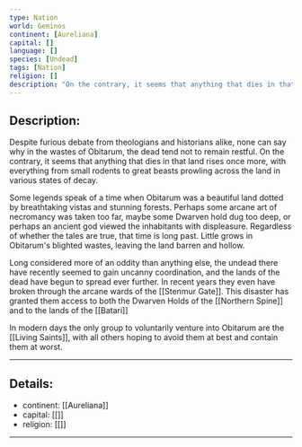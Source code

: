 ```yaml
---
type: Nation
world: Geminos
continent: [Aureliana]
capital: []
language: []
species: [Undead]
tags: [Nation]
religion: []
description: "On the contrary, it seems that anything that dies in that land rises once more, with everything from small rodents to great beasts prowling across the land in various states of decay."
---
```


## Description:

Despite furious debate from theologians and historians alike, none can say why in the wastes of Obitarum, the dead tend not to remain restful. On the contrary, it seems that anything that dies in that land rises once more, with everything from small rodents to great beasts prowling across the land in various states of decay.

Some legends speak of a time when Obitarum was a beautiful land dotted by breathtaking vistas and stunning forests. Perhaps some arcane art of necromancy was taken too far, maybe some Dwarven hold dug too deep, or perhaps an ancient god viewed the inhabitants with displeasure. Regardless of whether the tales are true, that time is long past. Little grows in Obitarum's blighted wastes, leaving the land barren and hollow.

Long considered more of an oddity than anything else, the undead there have recently seemed to gain uncanny coordination, and the lands of the dead have begun to spread ever further. In recent years they even have broken through the arcane wards of the [[Stenmur Gate]]. This disaster has granted them access to both the Dwarven Holds of the [[Northern Spine]] and to the lands of the [[Batari]]

In modern days the only group to voluntarily venture into Obitarum are the [[Living Saints]], with all others hoping to avoid them at best and contain them at worst.


---
## Details:
- continent: [[Aureliana]]
- capital: [[]]
- religion: [[]]

---




